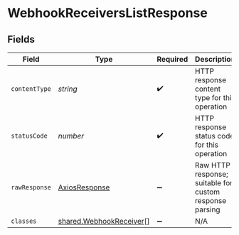 # WebhookReceiversListResponse


## Fields

| Field                                                              | Type                                                               | Required                                                           | Description                                                        |
| ------------------------------------------------------------------ | ------------------------------------------------------------------ | ------------------------------------------------------------------ | ------------------------------------------------------------------ |
| `contentType`                                                      | *string*                                                           | :heavy_check_mark:                                                 | HTTP response content type for this operation                      |
| `statusCode`                                                       | *number*                                                           | :heavy_check_mark:                                                 | HTTP response status code for this operation                       |
| `rawResponse`                                                      | [AxiosResponse](https://axios-http.com/docs/res_schema)            | :heavy_minus_sign:                                                 | Raw HTTP response; suitable for custom response parsing            |
| `classes`                                                          | [shared.WebhookReceiver](../../models/shared/webhookreceiver.md)[] | :heavy_minus_sign:                                                 | N/A                                                                |